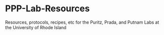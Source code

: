 # PPP-Lab-Resources
Resources, protocols, recipes, etc for the Puritz, Prada, and Putnam Labs at the University of Rhode Island 


